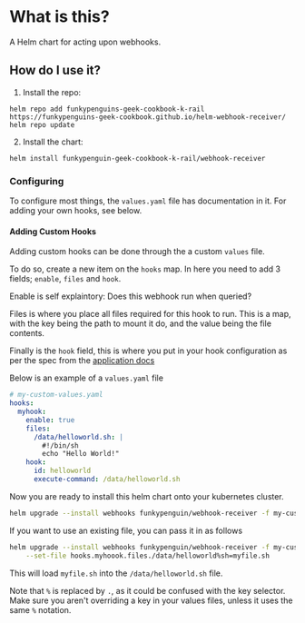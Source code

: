 # What is this?

A Helm chart for acting upon webhooks.

## How do I use it?

1. Install the repo:

```
helm repo add funkypenguins-geek-cookbook-k-rail https://funkypenguins-geek-cookbook.github.io/helm-webhook-receiver/
helm repo update
```

2. Install the chart:

```
helm install funkypenguin-geek-cookbook-k-rail/webhook-receiver
```

### Configuring

To configure most things, the `values.yaml` file has documentation in it. For adding your own hooks, see below.

#### Adding Custom Hooks

Adding custom hooks can be done through the a custom `values` file.

To do so, create a new item on the `hooks` map.
In here you need to add 3 fields; `enable`, `files` and `hook`.

Enable is self explaintory: Does this webhook run when queried?

Files is where you place all files required for this hook to run. This is a map, with the key being the path to mount it do, and the value being the file contents.

Finally is the `hook` field, this is where you put in your hook configuration as per the spec from the [application docs](https://github.com/adnanh/webhook/wiki/Hook-Definition)

Below is an example of a `values.yaml` file

```yaml
# my-custom-values.yaml
hooks:
  myhook:
    enable: true
    files:
      /data/helloworld.sh: |
        #!/bin/sh
        echo "Hello World!"
    hook:
      id: helloworld
      execute-command: /data/helloworld.sh
```

Now you are ready to install this helm chart onto your kubernetes cluster.

```sh
helm upgrade --install webhooks funkypenguin/webhook-receiver -f my-custom-values.yaml
```

If you want to use an existing file, you can pass it in as follows

```sh
helm upgrade --install webhooks funkypenguin/webhook-receiver -f my-custom-values.yaml \
    --set-file hooks.myhoook.files./data/helloworld%sh=myfile.sh
```

This will load `myfile.sh` into the `/data/helloworld.sh` file.

Note that `%` is replaced by `.`, as it could be confused with the key selector.
Make sure you aren't overriding a key in your values files, unless it uses the same `%` notation.
